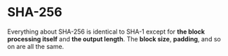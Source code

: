 # SHA-256

Everything about SHA-256 is identical to SHA-1 except for **the block processing itself** and **the output length**. The **block size**, **padding**, and so on are all the same.


